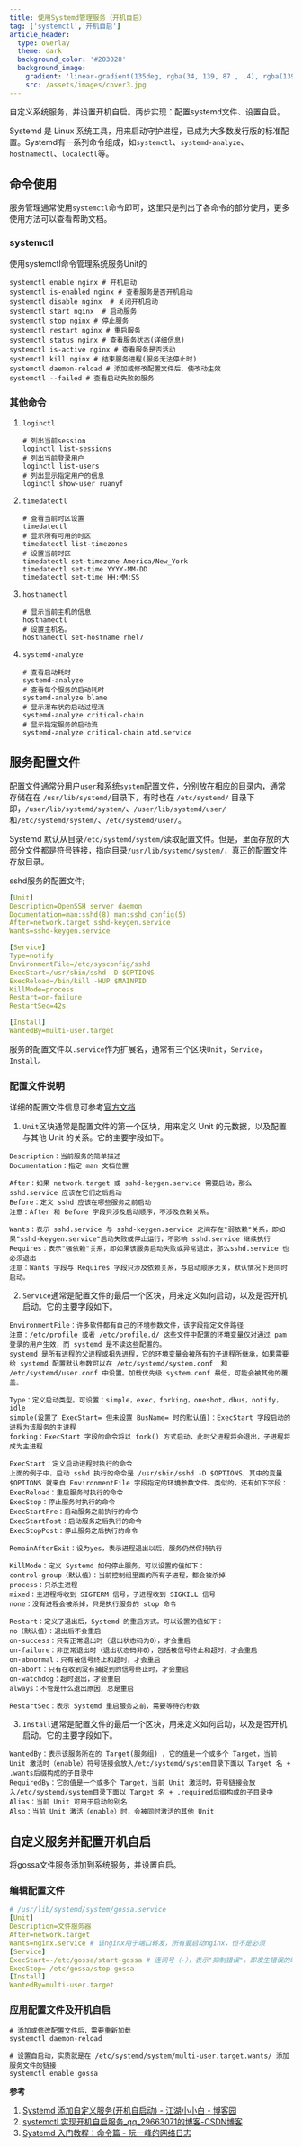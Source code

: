 ```yaml
---
title: 使用Systemd管理服务（开机自启）
tag: ['systemctl','开机自启']
article_header:
  type: overlay
  theme: dark
  background_color: '#203028'
  background_image:
    gradient: 'linear-gradient(135deg, rgba(34, 139, 87 , .4), rgba(139, 34, 139, .4))'
    src: /assets/images/cover3.jpg
---
```


自定义系统服务，并设置开机自启。两步实现：配置systemd文件、设置自启。

<!--more-->

Systemd 是 Linux 系统工具，用来启动守护进程，已成为大多数发行版的标准配置。Systemd有一系列命令组成，如`systemctl`、`systemd-analyze`、`hostnamectl`、`localectl`等。

## 命令使用

服务管理通常使用`systemctl`命令即可，这里只是列出了各命令的部分使用，更多使用方法可以查看帮助文档。

### systemctl

使用systemctl命令管理系统服务Unit的

```shell
systemctl enable nginx # 开机启动
systemctl is-enabled nginx # 查看服务是否开机启动
systemctl disable nginx  # 关闭开机启动
systemctl start nginx  # 启动服务
systemctl stop nginx # 停止服务
systemctl restart nginx # 重启服务
systemctl status nginx # 查看服务状态(详细信息)
systemctl is-active nginx # 查看服务是否活动
systemctl kill nginx # 结束服务进程(服务无法停止时)
systemctl daemon-reload # 添加或修改配置文件后，使改动生效
systemctl --failed # 查看启动失败的服务
```

###  其他命令

1. `loginctl`
   ```shell
   # 列出当前session
   loginctl list-sessions
   # 列出当前登录用户
   loginctl list-users
   # 列出显示指定用户的信息
   loginctl show-user ruanyf
   ```

2. `timedatectl`
   ```shell
   # 查看当前时区设置
   timedatectl
   # 显示所有可用的时区
   timedatectl list-timezones
   # 设置当前时区
   timedatectl set-timezone America/New_York
   timedatectl set-time YYYY-MM-DD
   timedatectl set-time HH:MM:SS
   ```
3. `hostnamectl`
   ```shell
   # 显示当前主机的信息
   hostnamectl
   # 设置主机名。
   hostnamectl set-hostname rhel7
   ````
4. `systemd-analyze`
   ```shell
   # 查看启动耗时
   systemd-analyze 
   # 查看每个服务的启动耗时
   systemd-analyze blame
   # 显示瀑布状的启动过程流
   systemd-analyze critical-chain
   # 显示指定服务的启动流
   systemd-analyze critical-chain atd.service
   ```

## 服务配置文件

配置文件通常分用户`user`和系统`system`配置文件，分别放在相应的目录内，通常存储在在 `/usr/lib/systemd/`目录下，有时也在 `/etc/systemd/` 目录下即，`/user/lib/systemd/system/`、`/user/lib/systemd/user/`和`/etc/systemd/system/`、`/etc/systemd/user/`。

Systemd 默认从目录`/etc/systemd/system/`读取配置文件。但是，里面存放的大部分文件都是符号链接，指向目录`/usr/lib/systemd/system/`，真正的配置文件存放目录。

sshd服务的配置文件;

```yaml
[Unit]
Description=OpenSSH server daemon
Documentation=man:sshd(8) man:sshd_config(5)
After=network.target sshd-keygen.service
Wants=sshd-keygen.service

[Service]
Type=notify
EnvironmentFile=/etc/sysconfig/sshd
ExecStart=/usr/sbin/sshd -D $OPTIONS
ExecReload=/bin/kill -HUP $MAINPID
KillMode=process
Restart=on-failure
RestartSec=42s

[Install]
WantedBy=multi-user.target
```

服务的配置文件以`.service`作为扩展名，通常有三个区块`Unit`，`Service`，`Install`。

### 配置文件说明
详细的配置文件信息可参考[官方文档](https://www.freedesktop.org/software/systemd/man/systemd.unit.html)

1. `Unit`区块通常是配置文件的第一个区块，用来定义 Unit 的元数据，以及配置与其他 Unit 的关系。它的主要字段如下。
```
Description：当前服务的简单描述
Documentation：指定 man 文档位置

After：如果 network.target 或 sshd-keygen.service 需要启动，那么 sshd.service 应该在它们之后启动
Before：定义 sshd 应该在哪些服务之前启动
注意：After 和 Before 字段只涉及启动顺序，不涉及依赖关系。

Wants：表示 sshd.service 与 sshd-keygen.service 之间存在"弱依赖"关系，即如果"sshd-keygen.service"启动失败或停止运行，不影响 sshd.service 继续执行
Requires：表示"强依赖"关系，即如果该服务启动失败或异常退出，那么sshd.service 也必须退出
注意：Wants 字段与 Requires 字段只涉及依赖关系，与启动顺序无关，默认情况下是同时启动。
```
 2. `Service`通常是配置文件的最后一个区块，用来定义如何启动，以及是否开机启动。它的主要字段如下。
```
EnvironmentFile：许多软件都有自己的环境参数文件，该字段指定文件路径
注意：/etc/profile 或者 /etc/profile.d/ 这些文件中配置的环境变量仅对通过 pam 登录的用户生效，而 systemd 是不读这些配置的。
systemd 是所有进程的父进程或祖先进程，它的环境变量会被所有的子进程所继承，如果需要给 systemd 配置默认参数可以在 /etc/systemd/system.conf  和 /etc/systemd/user.conf 中设置。加载优先级 system.conf 最低，可能会被其他的覆盖。

Type：定义启动类型。可设置：simple，exec，forking，oneshot，dbus，notify，idle
simple(设置了 ExecStart= 但未设置 BusName= 时的默认值)：ExecStart 字段启动的进程为该服务的主进程
forking：ExecStart 字段的命令将以 fork() 方式启动，此时父进程将会退出，子进程将成为主进程

ExecStart：定义启动进程时执行的命令
上面的例子中，启动 sshd 执行的命令是 /usr/sbin/sshd -D $OPTIONS，其中的变量 $OPTIONS 就来自 EnvironmentFile 字段指定的环境参数文件。类似的，还有如下字段：
ExecReload：重启服务时执行的命令
ExecStop：停止服务时执行的命令
ExecStartPre：启动服务之前执行的命令
ExecStartPost：启动服务之后执行的命令
ExecStopPost：停止服务之后执行的命令

RemainAfterExit：设为yes，表示进程退出以后，服务仍然保持执行

KillMode：定义 Systemd 如何停止服务，可以设置的值如下：
control-group（默认值）：当前控制组里面的所有子进程，都会被杀掉
process：只杀主进程
mixed：主进程将收到 SIGTERM 信号，子进程收到 SIGKILL 信号
none：没有进程会被杀掉，只是执行服务的 stop 命令

Restart：定义了退出后，Systemd 的重启方式。可以设置的值如下：
no（默认值）：退出后不会重启
on-success：只有正常退出时（退出状态码为0），才会重启
on-failure：非正常退出时（退出状态码非0），包括被信号终止和超时，才会重启
on-abnormal：只有被信号终止和超时，才会重启
on-abort：只有在收到没有捕捉到的信号终止时，才会重启
on-watchdog：超时退出，才会重启
always：不管是什么退出原因，总是重启

RestartSec：表示 Systemd 重启服务之前，需要等待的秒数
```
3. `Install`通常是配置文件的最后一个区块，用来定义如何启动，以及是否开机启动。它的主要字段如下。
```
WantedBy：表示该服务所在的 Target(服务组) ，它的值是一个或多个 Target，当前 Unit 激活时（enable）符号链接会放入/etc/systemd/system目录下面以 Target 名 + .wants后缀构成的子目录中
RequiredBy：它的值是一个或多个 Target，当前 Unit 激活时，符号链接会放入/etc/systemd/system目录下面以 Target 名 + .required后缀构成的子目录中
Alias：当前 Unit 可用于启动的别名
Also：当前 Unit 激活（enable）时，会被同时激活的其他 Unit
```
## 自定义服务并配置开机自启

将gossa文件服务添加到系统服务，并设置自启。

### 编辑配置文件

```yaml
# /usr/lib/systemd/system/gossa.service
[Unit]
Description=文件服务器
After=network.target
Wants=nginx.service # 该nginx用于端口转发，所有要启动nginx，但不是必须
[Service]
ExecStart=-/etc/gossa/start-gossa # 连词号（-），表示"抑制错误"，即发生错误的时候，不影响其他命令的执行
ExecStop=-/etc/gossa/stop-gossa
[Install]
WantedBy=multi-user.target
```

### 应用配置文件及开机自启

```
# 添加或修改配置文件后，需要重新加载
systemctl daemon-reload

# 设置自启动，实质就是在 /etc/systemd/system/multi-user.target.wants/ 添加服务文件的链接
systemctl enable gossa
```




**参考**

1. [Systemd 添加自定义服务(开机自启动) - 江湖小小白 - 博客园](https://www.cnblogs.com/jhxxb/p/10654554.html)
2. [systemctl 实现开机自启服务_qq_29663071的博客-CSDN博客](https://blog.csdn.net/qq_29663071/article/details/80814081)
3. [Systemd 入门教程：命令篇 - 阮一峰的网络日志](http://www.ruanyifeng.com/blog/2016/03/systemd-tutorial-commands.html)
